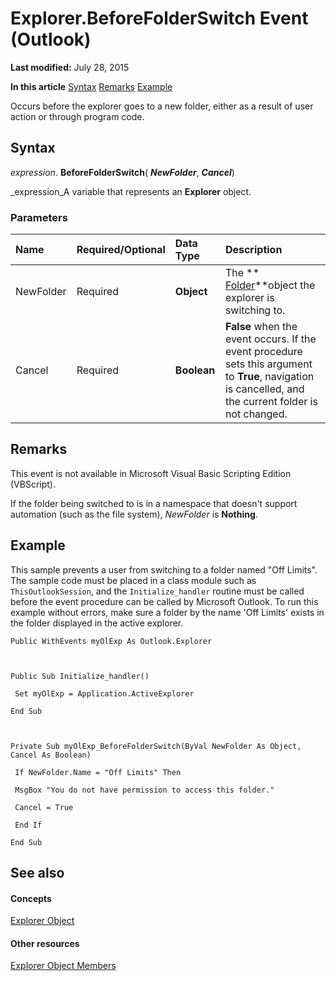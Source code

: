 
# Explorer.BeforeFolderSwitch Event (Outlook)

 **Last modified:** July 28, 2015

 **In this article**
 [Syntax](#sectionSection0)
 [Remarks](#sectionSection1)
 [Example](#sectionSection2)


Occurs before the explorer goes to a new folder, either as a result of user action or through program code.


## Syntax
<a name="sectionSection0"> </a>

 _expression_. **BeforeFolderSwitch**( **_NewFolder_**,  **_Cancel_**)

 _expression_A variable that represents an  **Explorer** object.


### Parameters



|**Name**|**Required/Optional**|**Data Type**|**Description**|
|:-----|:-----|:-----|:-----|
|NewFolder|Required| **Object**|The  ** [Folder](3cf6cda8-6d70-666e-2643-9d9c5b9cacfc.md)**object the explorer is switching to.|
|Cancel|Required| **Boolean**| **False** when the event occurs. If the event procedure sets this argument to **True**, navigation is cancelled, and the current folder is not changed.|

## Remarks
<a name="sectionSection1"> </a>

This event is not available in Microsoft Visual Basic Scripting Edition (VBScript).

If the folder being switched to is in a namespace that doesn't support automation (such as the file system),  _NewFolder_ is **Nothing**.


## Example
<a name="sectionSection2"> </a>

This sample prevents a user from switching to a folder named "Off Limits". The sample code must be placed in a class module such as  `ThisOutlookSession`, and the  `Initialize_handler` routine must be called before the event procedure can be called by Microsoft Outlook. To run this example without errors, make sure a folder by the name 'Off Limits' exists in the folder displayed in the active explorer.


```
Public WithEvents myOlExp As Outlook.Explorer 
 
 
 
Public Sub Initialize_handler() 
 
 Set myOlExp = Application.ActiveExplorer 
 
End Sub 
 
 
 
Private Sub myOlExp_BeforeFolderSwitch(ByVal NewFolder As Object, Cancel As Boolean) 
 
 If NewFolder.Name = "Off Limits" Then 
 
 MsgBox "You do not have permission to access this folder." 
 
 Cancel = True 
 
 End If 
 
End Sub
```


## See also
<a name="sectionSection2"> </a>


#### Concepts


 [Explorer Object](026591e5-049f-503a-4166-34e6dbc225fb.md)
#### Other resources


 [Explorer Object Members](4412c507-4dcd-6005-b9c8-11824624250d.md)
